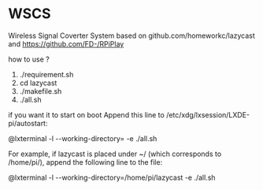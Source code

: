 # WSCS

Wireless Signal Coverter System
based on github.com/homeworkc/lazycast and https://github.com/FD-/RPiPlay

how to use ? 
1. ./requirement.sh
2. cd lazycast
3. ./makefile.sh
4. ./all.sh 

if you want it to start on boot 
Append this line to /etc/xdg/lxsession/LXDE-pi/autostart:

@lxterminal -l --working-directory=<absolute path of lazycast> -e ./all.sh

For example, if lazycast is placed under ~/ (which corresponds to /home/pi/), append the following line to the file:

@lxterminal -l --working-directory=/home/pi/lazycast -e ./all.sh
